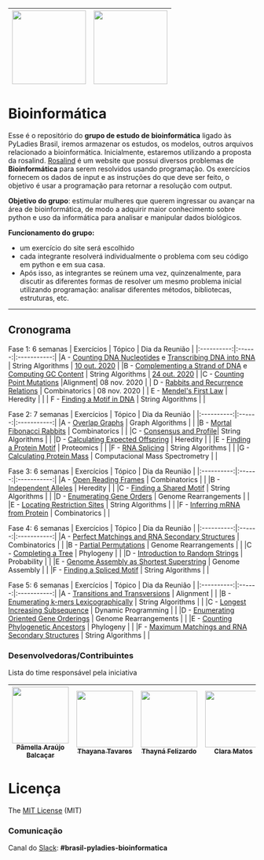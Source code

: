 | [<img src="https://github.com/pyladies-brazil/grupo-estudo-bioinformatica/blob/main/imagens/boneca_1.png" width=150>](https://github.com/pyladies-brazil/grupo-estudo-bioinformatica)|[<img src="https://github.com/pyladies-brazil/grupo-estudo-bioinformatica/blob/main/imagens/boneca_2.png" width=150>](https://github.com/pyladies-brazil/grupo-estudo-bioinformatica) |
|:------------:|:-----------:|

# Bioinformática

Esse é o repositório do **grupo de estudo de bioinformática** ligado às PyLadies Brasil, iremos armazenar os estudos, os modelos, outros arquivos relacionado a bioinformática. Inicialmente, estaremos utilizando a proposta da rosalind. [Rosalind](http://rosalind.info/problems/list-view/) é um website que possui diversos problemas de **Bioinformática** para serem resolvidos usando programação. Os exercícios fornecem os dados de input e as instruções do que deve ser feito, o objetivo é usar a programação para retornar a resolução com output.

**Objetivo do grupo**: estimular mulheres que querem ingressar ou avançar na área de bioinformática, de modo a adquirir maior conhecimento sobre python e uso da informática para analisar e manipular dados biológicos.

**Funcionamento do grupo:**
* um exercício do site será escolhido
* cada integrante resolverá individualmente o problema com seu código em python e em sua casa.
* Após isso, as integrantes se reúnem uma vez, quinzenalmente, para discutir as diferentes formas de resolver um mesmo problema inicial utilizando programação: analisar diferentes métodos, bibliotecas, estruturas, etc.

***

## Cronograma

Fase 1: 6 semanas
| Exercícios | Tópico | Dia da Reunião |
|:----------:|:------:|:-----------:|
|A - [Counting DNA Nucleotides](http://rosalind.info/problems/dna/) e [Transcribing DNA into RNA](http://rosalind.info/problems/rna/) | String Algorithms | [10 out. 2020](https://github.com/pyladies-brazil/organizacao/issues/34)  |
|B - [Complementing a Strand of DNA](http://rosalind.info/problems/revc/) e [Computing GC Content](http://rosalind.info/problems/gc/) | String Algorithms | [24 out. 2020](https://github.com/pyladies-brazil/organizacao/issues/36) |
|C - [Counting Point Mutations](http://rosalind.info/problems/hamm/) |Alignment| 08 nov. 2020 |
| D - [Rabbits and Recurrence Relations](http://rosalind.info/problems/fib/) | Combinatorics | 08 nov. 2020 |
| E - [Mendel's First Law](http://rosalind.info/problems/iprb/) | Heredity |  |
| F - [Finding a Motif in DNA](http://rosalind.info/problems/subs/) | String Algorithms |  |

Fase 2: 7 semanas
| Exercícios | Tópico | Dia da Reunião |
|:----------:|:------:|:-----------:|
|A - [Overlap Graphs](http://rosalind.info/problems/grph/) | Graph Algorithms |  |
|B - [Mortal Fibonacci Rabbits](http://rosalind.info/problems/fibd/) | Combinatorics | |
|C - [Consensus and Profile](http://rosalind.info/problems/cons/)| String Algorithms | |
|D - [Calculating Expected Offspring](http://rosalind.info/problems/iev/) | Heredity | |
|E - [Finding a Protein Motif](http://rosalind.info/problems/mprt/) | Proteomics | |
|F - [RNA Splicing](http://rosalind.info/problems/splc/) | String Algorithms | |
|G - [Calculating Protein Mass](http://rosalind.info/problems/prtm/) | Computacional Mass Spectrometry | |

Fase 3: 6 semanas
| Exercícios | Tópico | Dia da Reunião |
|:----------:|:------:|:-----------:|
|A - [Open Reading Frames](http://rosalind.info/problems/orf/) | Combinatorics | |
|B - [Independent Alleles](http://rosalind.info/problems/lia/) | Heredity | |
|C - [Finding a Shared Motif](http://rosalind.info/problems/lcsm/) | String Algorithms | |
|D - [Enumerating Gene Orders](http://rosalind.info/problems/perm/) | Genome Rearrangements | |
|E - [Locating Restriction Sites](http://rosalind.info/problems/revp/) | String Algorithms | |
|F - [Inferring mRNA from Protein](http://rosalind.info/problems/mrna/) | Combinatorics | |

Fase 4: 6 semanas
| Exercícios | Tópico | Dia da Reunião |
|:----------:|:------:|:-----------:|
|A - [Perfect Matchings and RNA Secondary Structures](http://rosalind.info/problems/pmch/) | Combinatorics | |
|B - [Partial Permutations](http://rosalind.info/problems/pper/) | Genome Rearrangements | |
|C - [Completing a Tree](http://rosalind.info/problems/tree/) | Phylogeny | |
|D - [Introduction to Random Strings](http://rosalind.info/problems/prob/) | Probability | |
|E - [Genome Assembly as Shortest Superstring](http://rosalind.info/problems/long/) | Genome Assembly | |
|F - [Finding a Spliced Motif](http://rosalind.info/problems/sseq/) | String Algorithms | |

Fase 5: 6 semanas
| Exercícios | Tópico | Dia da Reunião |
|:----------:|:------:|:-----------:|
|A - [Transitions and Transversions](http://rosalind.info/problems/tran/) | Alignment | |
|B - [Enumerating k-mers Lexicographically](http://rosalind.info/problems/lexf/) | String Algorithms | |
|C - [Longest Increasing Subsequence](http://rosalind.info/problems/lgis/) | Dynamic Programming | |
|D - [Enumerating Oriented Gene Orderings](http://rosalind.info/problems/sign/) | Genome Rearrangements | |
|E - [Counting Phylogenetic Ancestors](http://rosalind.info/problems/inod/) | Phylogeny | |
|F - [Maximum Matchings and RNA Secondary Structures](http://rosalind.info/problems/mmch/) | String Algorithms | |

### Desenvolvedoras/Contribuintes

Lista do time responsável pela iniciativa


| [<img src="https://avatars3.githubusercontent.com/u/34974649?s=460&u=cbaf67211a4451e245cd48c41971b9eb1f874a53&v=4" width=115><br><sub>Pâmella Araújo Balcaçar</sub>](https://github.com/pamellabiotec) | [<img src="https://avatars3.githubusercontent.com/u/27288941?s=400&v=4" width=115><br><sub>Thayana Tavares</sub>](https://github.com/thayanavt) | [<img src="https://avatars0.githubusercontent.com/u/66020597?s=400&u=24bf1ee9680dc3b34baa0a7091c155b15c7d63b7&v=4" width=115><br><sub>Thayná Felizardo</sub>](https://github.com/Thayfelizardo) | [<img src="https://ca.slack-edge.com/T03HT05JZ-U01C9089BT5-4a42e903b5c7-512" width=115><br><sub>Clara Matos</sub>](https://github.com/ccmt) | [<img src="https://avatars2.githubusercontent.com/u/49698966?s=460&u=20f72ba9e905df90d061efa86a9c71d91b596c33&v=4" width=115><br><sub>Juliana Alves</sub>](https://github.com/julianafalves)| [<img src="https://avatars3.githubusercontent.com/u/72659026?s=460&u=7c54309e1f6ada7950ba5b6712816e76c45ecc77&v=4" width=115><br><sub>Mariana Gomes</sub>](https://github.com/marianapgs)|
|------------|-----------|----------|----------|----------|----------|

# Licença

The [MIT License](https://api.github.com/licenses/mit) (MIT)

### Comunicação 

Canal do [Slack](https://slackin.pyladies.com/): **#brasil-pyladies-bioinformatica**
